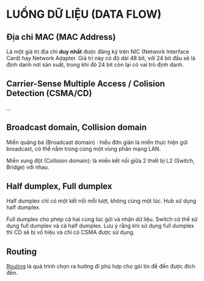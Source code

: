 # LUỒNG DỮ LIỆU (DATA FLOW)

## Địa chỉ MAC (MAC Address)

Là một giá trị địa chỉ **duy nhất** được đăng ký trên NIC (Network Interface Card) hay Network Adapter. Giá trị này có độ dài 48 bit, với 24 bit đầu sẽ là định danh nơi sản xuất, trong khi đó 24 bit còn lại có vai trò định danh.

## Carrier-Sense Multiple Access / Colision Detection (CSMA/CD)

...

## Broadcast domain, Collision domain

Miền quảng bá (Broadcast domain) : hiểu đởn giản là miền thực hiện gửi broadcast, có thể nằm trong cùng một vùng phân mạng LAN.

Miền xung đột (Collision domain): là miền kết nối giữa 2 thiết bị L2 (Switch, Bridge) với nhau.

## Half dumplex, Full dumplex

Half dumplex chỉ có một kết nối mỗi lượt, không cùng một lúc. Hub sử dụng half dumplex.

Full dumplex cho phép cả hai cùng lúc gửi và nhận dữ liệu. Switch có thể sử dụng full dumplex và cả half dumplex. Lưu ý rằng khi sử dụng full dumplex thì CD sẽ bị vô hiệu và chỉ có CSMA được sử dụng.

## Routing

[Routing](../4_4_Routing/index.md) là quá trình chọn ra hướng đi phù hợp cho gói tin để đến được đích đến.
